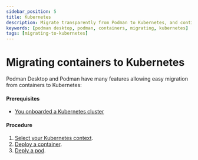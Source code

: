 ```yaml
---
sidebar_position: 5
title: Kubernetes
description: Migrate transparently from Podman to Kubernetes, and continue using familiar workflows.
keywords: [podman desktop, podman, containers, migrating, kubernetes]
tags: [migrating-to-kubernetes]
---
```


# Migrating containers to Kubernetes

Podman Desktop and Podman have many features allowing easy migration from containers to Kubernetes:

#### Prerequisites

- [You onboarded a Kubernetes cluster](/docs/onboarding/kubernetes)

#### Procedure

1. [Select your Kubernetes context](/docs/kubernetes/viewing-and-selecting-current-kubernete-context-in-the-status-bar).
2. [Deploy a container](/docs/kubernetes/deploying-a-container-to-kubernetes).
3. [Deply a pod](/docs/kubernetes/deploying-a-pod-to-kubernetes).

